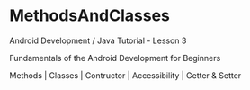 # MethodsAndClasses

Android Development / Java Tutorial - Lesson 3

Fundamentals of the Android Development for Beginners

Methods | Classes | Contructor | Accessibility | Getter & Setter
